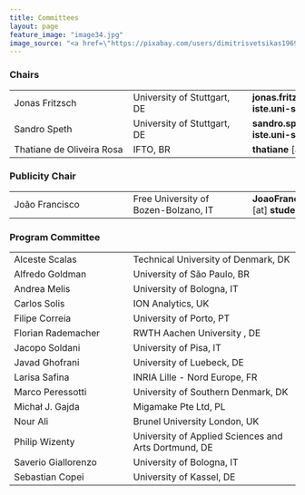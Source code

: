 ```yaml
---
title: Committees
layout: page
feature_image: "image34.jpg"
image_source: "<a href=\"https://pixabay.com/users/dimitrisvetsikas1969-1857980\" target=\"_blank\">dimitrisvetsikas1969</a>"
---
```


<div class="container"></div>

<!-- Order names alphabetically by surname -->

<style> td{min-width:12em} td+td{padding-left:10px;}</style>

### Chairs
<table>
  <tbody>
    <tr>
      <td>Jonas Fritzsch</td>
      <td>University of Stuttgart, DE</td>
      <td>
        <strong>jonas.fritzsch</strong>
        [at]
        <strong>iste.uni-stuttgart.de</strong>
      </td>
    </tr>
    <tr>
      <td>Sandro Speth</td>
      <td>University of Stuttgart, DE</td>
      <td>
        <strong>sandro.speth</strong>
        [at]
        <strong>iste.uni-stuttgart.de</strong>
      </td>
    </tr>
    <tr>
      <td>Thatiane de Oliveira Rosa</td>
      <td>IFTO, BR</td>
      <td>
        <strong>thatiane</strong>
        [at]
        <strong>ifto.edu.br</strong>
      </td>
    </tr>
  </tbody>
</table>

### Publicity Chair

<table>
  <tbody>
    <tr>
      <td>João Francisco</td>
      <td>Free University of Bozen-Bolzano, IT</td>
      <td>
        <strong>JoaoFrancisco.LinoDaniel</strong>
        [at]
        <strong>student.unibz.it</strong>
      </td>
    </tr>
  </tbody>
</table>

### Program Committee

<table>
  <tbody>
	<tr>
      <td>Alceste Scalas</td>
      <td>Technical University of Denmark, DK</td>
    </tr>
	<tr>
      <td>Alfredo Goldman</td>
      <td>University of São Paulo, BR</td>
    </tr>
    <tr>
      <td>Andrea Melis</td>
      <td>University of Bologna, IT</td>
    </tr>
     <tr>
      <td>Carlos Solis</td>
      <td>ION Analytics, UK</td>
    </tr>
    <tr>
      <td>Filipe Correia</td>
      <td>University of Porto, PT</td>
    </tr>
    <tr>
      <td>Florian Rademacher</td>
      <td>RWTH Aachen University , DE</td>
    </tr>
    <tr>
      <td>Jacopo Soldani</td>
      <td>University of Pisa, IT</td>
    </tr>
    <tr>
      <td>Javad Ghofrani</td>
      <td>University of Luebeck, DE</td>
    </tr>
    <tr>
      <td>Larisa Safina</td>
      <td>INRIA Lille - Nord Europe, FR</td>
    </tr>
    <tr>
      <td>Marco Peressotti</td>
      <td>University of Southern Denmark, DK</td>
    </tr>
    <tr>
      <td>Michał J. Gajda</td>
      <td>Migamake Pte Ltd, PL</td>
    </tr>
    <tr>
      <td>Nour Ali</td>
      <td>Brunel University London, UK</td>
    </tr>
	<tr>
      <td>Philip Wizenty</td>
      <td>University of Applied Sciences and Arts Dortmund, DE</td>
    </tr>
    <tr>
      <td>Saverio Giallorenzo</td>
      <td>University of Bologna, IT</td>
    </tr>
    <tr>
      <td>Sebastian Copei</td>
      <td>University of Kassel, DE</td>
    </tr>
  </tbody>
</table>

<!--
### Steering Committee
<table>
  <tbody>
    <tr>
      <td>Eduardo Guerra</td>
      <td>Free University of Bozen-Bolzano, IT</td>
      <td>
        <strong>eduardo.guerra</strong>
        [at]
        <strong>unibz.it</strong>
      </td>
    </tr>
    <tr>
      <td>Filipe F. Correia</td>
      <td>University of Porto (PT)</td>
      <td>
      <strong>filipe.correia</strong>
      [at]
      <strong>fe.up.pt</strong>
      </td>
    </tr>
    <tr>
      <td>Florian Rademacher</td>
      <td>University of Applied Science and Arts Dortmund, DE</td>
      <td>
        <strong>florian.rademacher</strong>
        [at]
        <strong>fh-dortmund.de</strong>
      </td>
    </tr>
    <tr>
      <td>Larisa Safina</td>
      <td>INRIA Lille - Nord Europe, FR</td>
      <td>
        <strong>larisa.safina</strong>
        [at]
        <strong>inria.fr</strong>
      </td>
    </tr>
    <tr>
      <td><a href="https://marcoperessotti.com">Marco Peressotti</a></td>
      <td>University of Southern Denmark (DK)</td>
      <td><strong>peressotti</strong>
        [at]
        <strong>sdu.dk</strong>
      </td>
    </tr>
    <tr>
      <td><a href="https://saveriogiallorenzo.com">Saverio Giallorenzo</a></td>
      <td>University of Southern Denmark (DK)</td>
      <td>
        <strong>saverio</strong>
        [at]
        <strong>sdu.dk</strong>
      </td>
    </tr>
  </tbody>
</table>
-->